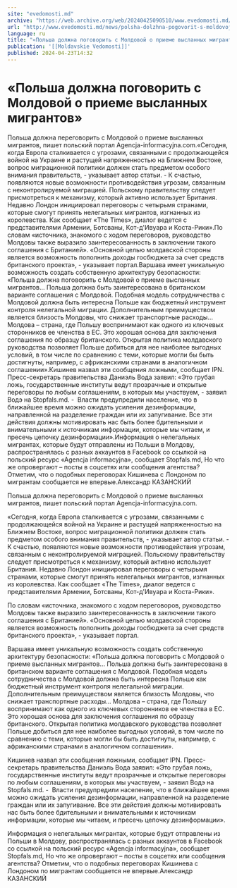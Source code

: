 ```yaml
---
site: "evedomosti.md"
archive: "https://web.archive.org/web/20240425090510/www.evedomosti.md/news/polsha-dolzhna-pogovorit-s-moldovoj-o-prieme-vyslannyh-migra"
url: "http://www.evedomosti.md/news/polsha-dolzhna-pogovorit-s-moldovoj-o-prieme-vyslannyh-migra"
language: ru
title: "«Польша должна поговорить с Молдовой о приеме высланных мигрантов»"
publication: '[[Moldavskie Vedomosti]]'
published: 2024-04-23T14:32
---
```


# «Польша должна поговорить с Молдовой о приеме высланных мигрантов»

Польша должна переговорить с Молдовой о приеме высланных мигрантов, пишет польский портал Аgencja-informacyjna.com.«Сегодня, когда Европа сталкивается с угрозами, связанными с продолжающейся войной на Украине и растущей напряженностью на Ближнем Востоке, вопрос миграционной политики должен стать предметом особого внимания правительств, - указывает автор статьи. - К счастью, появляются новые возможности противодействия угрозам, связанным с неконтролируемой миграцией. Польскому правительству следует присмотреться к механизму, который активно использует Британия. Недавно Лондон инициировал переговоры с четырьмя странами, которые смогут принять нелегальных мигрантов, изгнанных из королевства. Как сообщает «The Times», диалог ведется с представителями Армении, Ботсваны, Кот-д'Ивуара и Коста-Рики».По словам «источника, знакомого с ходом переговоров, руководство Молдовы также выразило заинтересованность в заключении такого соглашения с Британией». «Основной целью молдавской стороны является возможность пополнить доходы госбюджета за счет средств британского проекта», - указывает портал.Варшава имеет уникальную возможность создать собственную архитектуру безопасности: «Польша должна поговорить с Молдовой о приеме высланных мигрантов… Польша должна быть заинтересована в британском варианте соглашения с Молдовой. Подобная модель сотрудничества с Молдовой должна быть интересна Польше как бюджетный инструмент контроля нелегальной миграции. Дополнительным преимуществом является близость Молдовы, что снижает транспортные расходы… Молдова – страна, где Польшу воспринимают как одного из ключевых сторонников ее членства в ЕС. Это хорошая основа для заключения соглашения по образцу британского. Открытая политика молдавского руководства позволяет Польше добиться для нее наиболее выгодных условий, в том числе по сравнению с теми, которые могли бы быть достигнуты, например, с африканскими странами в аналогичном соглашении».Кишинев назвал эти сообщения ложными, сообщает IPN. Пресс-секретарь правительства Даниэль Вода заявил: «Это грубая ложь, государственные институты ведут прозрачные и открытые переговоры по любым соглашениям, в которых мы участвуем, - заявил Водэ на Stopfals.md. -  Власти предупредили население, что в ближайшее время можно ожидать усиления дезинформации, направленной на разделение граждан или их запугивание. Все эти действия должны мотивировать нас быть более бдительными и внимательными к источникам информации, которые мы читаем, и пресечь цепочку дезинформации».Информация о нелегальных мигрантах, которые будут отправлены из Польши в Молдову, распространялась с разных аккаунтов в Facebook со ссылкой на польский ресурс «Аgencja informacyjna», сообщает Stopfals.md, Но что же опровергают – посты в соцсетях или сообщения агентства? Отметим, что о подобных переговорах Кишинева с Лондоном по мигрантам сообщается не впервые.Александр КАЗАНСКИЙ

Польша должна переговорить с Молдовой о приеме высланных мигрантов, пишет польский портал Аgencja-informacyjna.com.

«Сегодня, когда Европа сталкивается с угрозами, связанными с продолжающейся войной на Украине и растущей напряженностью на Ближнем Востоке, вопрос миграционной политики должен стать предметом особого внимания правительств, - указывает автор статьи. - К счастью, появляются новые возможности противодействия угрозам, связанным с неконтролируемой миграцией. Польскому правительству следует присмотреться к механизму, который активно использует Британия. Недавно Лондон инициировал переговоры с четырьмя странами, которые смогут принять нелегальных мигрантов, изгнанных из королевства. Как сообщает «The Times», диалог ведется с представителями Армении, Ботсваны, Кот-д'Ивуара и Коста-Рики».

По словам «источника, знакомого с ходом переговоров, руководство Молдовы также выразило заинтересованность в заключении такого соглашения с Британией». «Основной целью молдавской стороны является возможность пополнить доходы госбюджета за счет средств британского проекта», - указывает портал.

Варшава имеет уникальную возможность создать собственную архитектуру безопасности: «Польша должна поговорить с Молдовой о приеме высланных мигрантов… Польша должна быть заинтересована в британском варианте соглашения с Молдовой. Подобная модель сотрудничества с Молдовой должна быть интересна Польше как бюджетный инструмент контроля нелегальной миграции. Дополнительным преимуществом является близость Молдовы, что снижает транспортные расходы… Молдова – страна, где Польшу воспринимают как одного из ключевых сторонников ее членства в ЕС. Это хорошая основа для заключения соглашения по образцу британского. Открытая политика молдавского руководства позволяет Польше добиться для нее наиболее выгодных условий, в том числе по сравнению с теми, которые могли бы быть достигнуты, например, с африканскими странами в аналогичном соглашении».

Кишинев назвал эти сообщения ложными, сообщает IPN. Пресс-секретарь правительства Даниэль Вода заявил: «Это грубая ложь, государственные институты ведут прозрачные и открытые переговоры по любым соглашениям, в которых мы участвуем, - заявил Водэ на Stopfals.md. -  Власти предупредили население, что в ближайшее время можно ожидать усиления дезинформации, направленной на разделение граждан или их запугивание. Все эти действия должны мотивировать нас быть более бдительными и внимательными к источникам информации, которые мы читаем, и пресечь цепочку дезинформации».

Информация о нелегальных мигрантах, которые будут отправлены из Польши в Молдову, распространялась с разных аккаунтов в Facebook со ссылкой на польский ресурс «Аgencja informacyjna», сообщает Stopfals.md, Но что же опровергают – посты в соцсетях или сообщения агентства? Отметим, что о подобных переговорах Кишинева с Лондоном по мигрантам сообщается не впервые.Александр КАЗАНСКИЙ